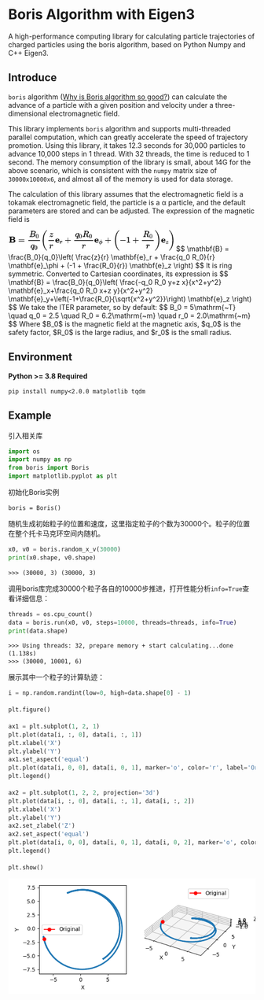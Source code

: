 # Boris Algorithm with Eigen3

A high-performance computing library for calculating particle trajectories of charged particles using the boris algorithm, based on Python Numpy and C++ Eigen3.

## Introduce

`boris` algorithm \([Why is Boris algorithm so good?](https://pubs.aip.org/aip/pop/article-abstract/20/8/084503/317652/Why-is-Boris-algorithm-so-good?redirectedFrom=fulltext)\) can calculate the advance of a particle with a given position and velocity under a three-dimensional electromagnetic field.

This library implements `boris` algorithm and supports multi-threaded parallel computation, which can greatly accelerate the speed of trajectory promotion. Using this library, it takes 12.3 seconds for 30,000 particles to advance 10,000 steps in 1 thread. With 32 threads, the time is reduced to 1 second. The memory consumption of the library is small, about 14G for the above scenario, which is consistent with the `numpy` matrix size of `30000x10000x6`, and almost all of the memory is used for data storage.

The calculation of this library assumes that the electromagnetic field is a tokamak electromagnetic field, the particle is a α particle, and the default parameters are stored and can be adjusted. The expression of the magnetic field is

<img src="picture/B_polar.png" alt="image-20240809203636704" style="zoom: 33%;" />
$$
\mathbf{B} = \frac{B_0}{q_0}\left( \frac{z}{r} \mathbf{e}_r + \frac{q_0 R_0}{r} \mathbf{e}_\phi + (-1 + \frac{R_0}{r}) \mathbf{e}_z \right)
$$
It is ring symmetric. Converted to Cartesian coordinates, its expression is
$$
\mathbf{B} = \frac{B_0}{q_0}\left( \frac{-q_0 R_0 y+z x}{x^2+y^2} \mathbf{e}_x+\frac{q_0 R_0 x+z y}{x^2+y^2} \mathbf{e}_y+\left(-1+\frac{R_0}{\sqrt{x^2+y^2}}\right) \mathbf{e}_z \right)
$$
We take the ITER parameter, so by default:
$$
B_0 = 5\mathrm{~T} \quad q_0 = 2.5 \quad R_0 = 6.2\mathrm{~m} \quad r_0 = 2.0\mathrm{~m}  
$$
Where $B_0$ is the magnetic field at the magnetic axis, $q_0$ is the safety factor, $R_0$ is the large radius, and $r_0$ is the small radius.



## Environment

**Python >= 3.8 Required**

```shell
pip install numpy<2.0.0 matplotlib tqdm
```

## Example

引入相关库

```python
import os
import numpy as np
from boris import Boris
import matplotlib.pyplot as plt
```

初始化Boris实例

```
boris = Boris()
```

随机生成初始粒子的位置和速度，这里指定粒子的个数为30000个。粒子的位置在整个托卡马克环空间内随机。

```python
x0, v0 = boris.random_x_v(30000)
print(x0.shape, v0.shape)
```

```
>>> (30000, 3) (30000, 3)
```

调用boris库完成30000个粒子各自的10000步推进，打开性能分析`info=True`查看详细信息：

```python
threads = os.cpu_count()
data = boris.run(x0, v0, steps=10000, threads=threads, info=True)
print(data.shape)
```

```
>>> Using threads: 32, prepare memory + start calculating...done (1.138s)
>>> (30000, 10001, 6)
```

展示其中一个粒子的计算轨迹：

```python
i = np.random.randint(low=0, high=data.shape[0] - 1)

plt.figure()

ax1 = plt.subplot(1, 2, 1)
plt.plot(data[i, :, 0], data[i, :, 1])
plt.xlabel('X')
plt.ylabel('Y')
ax1.set_aspect('equal')
plt.plot(data[i, 0, 0], data[i, 0, 1], marker='o', color='r', label='Original')
plt.legend()

ax2 = plt.subplot(1, 2, 2, projection='3d')
plt.plot(data[i, :, 0], data[i, :, 1], data[i, :, 2])
plt.xlabel('X')
plt.ylabel('Y')
ax2.set_zlabel('Z')
ax2.set_aspect('equal')
plt.plot(data[i, 0, 0], data[i, 0, 1], data[i, 0, 2], marker='o', color='r', label='Original')
plt.legend()

plt.show()
```

![img.png](picture/img.png)
